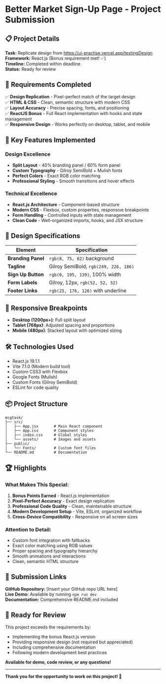 # Better Market Sign-Up Page - Project Submission

## 📋 **Project Details**

**Task:** Replicate design from https://ui-practise.vercel.app/testingDesign  
**Framework:** React.js (Bonus requirement met! ✅)  
**Timeline:** Completed within deadline  
**Status:** Ready for review  

## 🎯 **Requirements Completed**

✅ **Design Replication** - Pixel-perfect match of the target design  
✅ **HTML & CSS** - Clean, semantic structure with modern CSS  
✅ **Layout Accuracy** - Precise spacing, fonts, and positioning  
✅ **ReactJS Bonus** - Full React implementation with hooks and state management  
✅ **Responsive Design** - Works perfectly on desktop, tablet, and mobile  

## 🚀 **Key Features Implemented**

### Design Excellence
- **Split Layout** - 40% branding panel / 60% form panel
- **Custom Typography** - Gilroy SemiBold + Mulish fonts
- **Perfect Colors** - Exact RGB color matching
- **Professional Styling** - Smooth transitions and hover effects

### Technical Excellence
- **React.js Architecture** - Component-based structure
- **Modern CSS** - Flexbox, custom properties, responsive breakpoints
- **Form Handling** - Controlled inputs with state management
- **Clean Code** - Well-organized imports, hooks, and JSX structure

## 🎨 **Design Specifications**

| Element | Specification |
|---------|---------------|
| **Branding Panel** | `rgb(8, 75, 62)` background |
| **Tagline** | Gilroy SemiBold, `rgb(249, 226, 186)` |
| **Sign Up Button** | `rgb(0, 195, 139)`, 100% width |
| **Form Labels** | Gilroy, 12px, `rgb(52, 52, 52)` |
| **Footer Links** | `rgb(25, 176, 126)` with underline |

## 📱 **Responsive Breakpoints**

- **Desktop (1200px+)**: Full split layout
- **Tablet (768px)**: Adjusted spacing and proportions  
- **Mobile (480px)**: Stacked layout with optimized sizing

## 🛠️ **Technologies Used**

- React.js 19.1.1
- Vite 7.1.0 (Modern build tool)
- Custom CSS3 with Flexbox
- Google Fonts (Mulish)
- Custom Fonts (Gilroy SemiBold)
- ESLint for code quality

## 📦 **Project Structure**

```
mcgtask/
├── src/
│   ├── App.jsx       # Main React component
│   ├── App.css       # Component styles  
│   ├── index.css     # Global styles
│   └── assets/       # Images and assets
├── public/
│   └── Fonts/        # Custom font files
└── README.md         # Documentation
```

## 🏆 **Highlights**

### What Makes This Special:
1. **Bonus Points Earned** - React.js implementation
2. **Pixel-Perfect Accuracy** - Exact design replication
3. **Professional Code Quality** - Clean, maintainable structure
4. **Modern Development Setup** - Vite, ESLint, organized workflow
5. **Cross-Device Compatibility** - Responsive on all screen sizes

### Attention to Detail:
- Custom font integration with fallbacks
- Exact color matching using RGB values
- Proper spacing and typography hierarchy
- Smooth animations and interactions
- Clean, semantic HTML structure

## 📧 **Submission Links**

**GitHub Repository:** [Insert your GitHub repo URL here]  
**Live Demo:** Available by running `npm run dev`  
**Documentation:** Comprehensive README.md included  

## 💬 **Ready for Review**

This project exceeds the requirements by:
- Implementing the bonus React.js version
- Providing responsive design (not required but appreciated)
- Including comprehensive documentation
- Following modern development best practices

**Available for demo, code review, or any questions!**

---

**Thank you for the opportunity to work on this project! 🚀** 